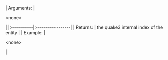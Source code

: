 | Arguments: | 

&lt;none&gt;

 |
|:-----------|:-----------------|
| Returns:   | the quake3 internal index of the entity |
| Example:   | 

&lt;none&gt;

 |